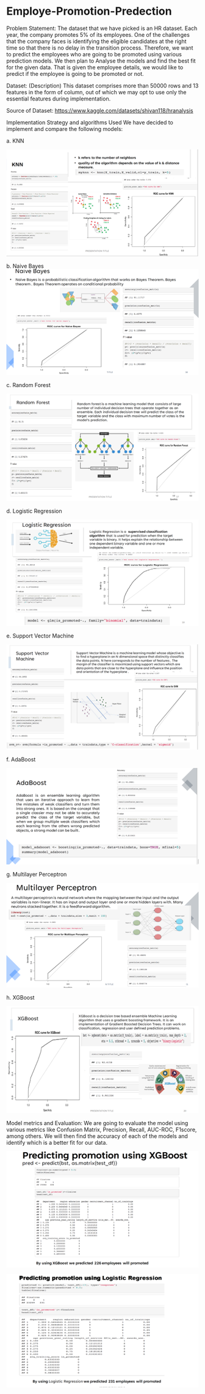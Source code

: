 # Employe-Promotion-Predection

Problem Statement:
The dataset that we have picked is an HR dataset. Each year, the company promotes 5% of its employees. One of the challenges that the company faces is identifying the eligible candidates at the right time so that there is no delay in the transition process.
Therefore, we want to predict the employees who are going to be promoted using various prediction models. We then plan to Analyse the models and find the best fit for the given data. That is given the employee details, we would like to predict if the employee is going to be promoted or not.


Dataset: (Description)
This dataset comprises more than 50000 rows and 13 features in the form of column, out of which we may opt to use only the essential features during implementation.


Source of Dataset: https://www.kaggle.com/datasets/shivan118/hranalysis

Implementation Strategy and algorithms Used
We have decided to implement and compare the following models:

a. KNN

![Image Alt Text](https://github.com/sumanth2727/Employe-Promotion-Predection/blob/main/Screen%20Shot%202024-02-27%20at%206.29.51%20PM.png)

b. Naive Bayes
![Image Alt Text](https://github.com/sumanth2727/Employe-Promotion-Predection/blob/main/Screen%20Shot%202024-02-27%20at%206.30.12%20PM.png)

c. Random Forest

![Image Alt Text](https://github.com/sumanth2727/Employe-Promotion-Predection/blob/main/Screen%20Shot%202024-02-27%20at%206.30.22%20PM.png)

d. Logistic Regression

![Image Alt Text](https://github.com/sumanth2727/Employe-Promotion-Predection/blob/main/Screen%20Shot%202024-02-27%20at%206.30.32%20PM.png)

e. Support Vector Machine

![Image Alt Text](https://github.com/sumanth2727/Employe-Promotion-Predection/blob/main/Screen%20Shot%202024-02-27%20at%206.30.41%20PM.png)

f. AdaBoost

![Image Alt Text](https://github.com/sumanth2727/Employe-Promotion-Predection/blob/main/Screen%20Shot%202024-02-27%20at%206.31.06%20PM.png)

g. Multilayer Perceptron

![Image Alt Text](https://github.com/sumanth2727/Employe-Promotion-Predection/blob/main/Screen%20Shot%202024-02-27%20at%206.30.59%20PM.png)

h. XGBoost

![Image Alt Text](https://github.com/sumanth2727/Employe-Promotion-Predection/blob/main/Screen%20Shot%202024-02-27%20at%206.30.52%20PM.png)

Model metrics and Evaluation:
We are going to evaluate the model using various metrics like Confusion Matrix, Precision, Recall, AUC-ROC, F1score, among others.
We will then find the accuracy of each of the models and identify which is a better fit for our data.

![Image Alt Text](https://github.com/sumanth2727/Employe-Promotion-Predection/blob/main/Screen%20Shot%202024-02-27%20at%206.31.22%20PM.png)

![Image Alt Text](https://github.com/sumanth2727/Employe-Promotion-Predection/blob/main/Screen%20Shot%202024-02-27%20at%206.31.29%20PM.png)




